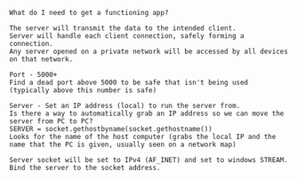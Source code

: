     What do I need to get a functioning app?

    The server will transmit the data to the intended client.
    Server will handle each client connection, safely forming a connection.
    Any server opened on a private network will be accessed by all devices on that network.

    Port - 5000+
    Find a dead port above 5000 to be safe that isn't being used (typically above this number is safe)

    Server - Set an IP address (local) to run the server from.
    Is there a way to automatically grab an IP address so we can move the server from PC to PC?
    SERVER = socket.gethostbyname(socket.gethostname())
    Looks for the name of the host computer (grabs the local IP and the name that the PC is given, usually seen on a network map)

    Server socket will be set to IPv4 (AF_INET) and set to windows STREAM.
    Bind the server to the socket address.
